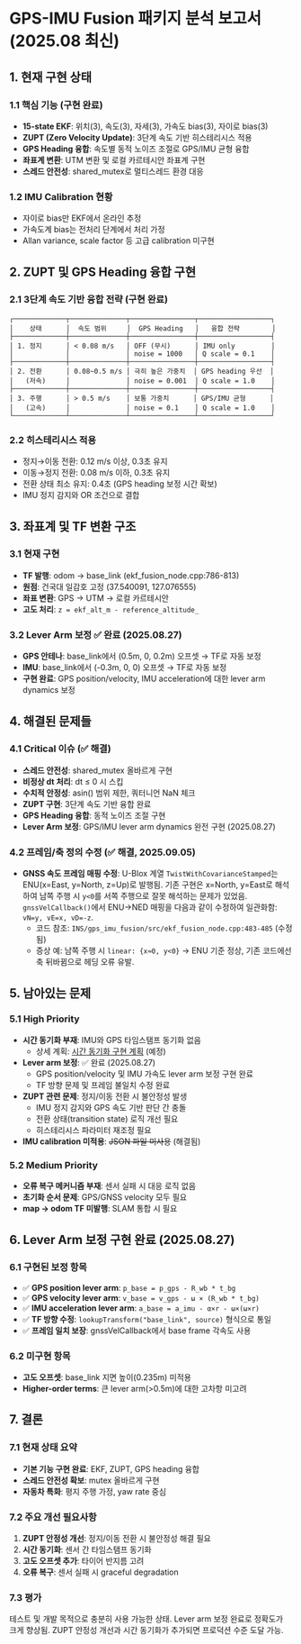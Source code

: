 # GPS-IMU Fusion 패키지 분석 보고서 (2025.08 최신)

## 1. 현재 구현 상태

### 1.1 핵심 기능 (구현 완료)
- **15-state EKF**: 위치(3), 속도(3), 자세(3), 가속도 bias(3), 자이로 bias(3)
- **ZUPT (Zero Velocity Update)**: 3단계 속도 기반 히스테리시스 적용
- **GPS Heading 융합**: 속도별 동적 노이즈 조절로 GPS/IMU 균형 융합
- **좌표계 변환**: UTM 변환 및 로컬 카르테시안 좌표계 구현
- **스레드 안전성**: shared_mutex로 멀티스레드 환경 대응

### 1.2 IMU Calibration 현황
- 자이로 bias만 EKF에서 온라인 추정
- 가속도계 bias는 전처리 단계에서 처리 가정
- Allan variance, scale factor 등 고급 calibration 미구현

## 2. ZUPT 및 GPS Heading 융합 구현

### 2.1 3단계 속도 기반 융합 전략 (구현 완료)
```
┌─────────────┬──────────────┬────────────────┬──────────────────┐
│    상태      │  속도 범위     │  GPS Heading   │   융합 전략        │
├─────────────┼──────────────┼────────────────┼──────────────────┤
│ 1. 정지      │ < 0.08 m/s   │ OFF (무시)      │ IMU only         │
│             │              │ noise = 1000   │ Q scale = 0.1    │
├─────────────┼──────────────┼────────────────┼──────────────────┤
│ 2. 전환      │ 0.08~0.5 m/s │ 극히 높은 가중치  │ GPS heading 우선  │
│   (저속)     │              │ noise = 0.001  │ Q scale = 1.0    │
├─────────────┼──────────────┼────────────────┼──────────────────┤
│ 3. 주행      │ > 0.5 m/s    │ 보통 가중치      │ GPS/IMU 균형      │
│   (고속)     │              │ noise = 0.1    │ Q scale = 1.0    │
└─────────────┴──────────────┴────────────────┴──────────────────┘
```

### 2.2 히스테리시스 적용
- 정지→이동 전환: 0.12 m/s 이상, 0.3초 유지
- 이동→정지 전환: 0.08 m/s 이하, 0.3초 유지
- 전환 상태 최소 유지: 0.4초 (GPS heading 보정 시간 확보)
- IMU 정지 감지와 OR 조건으로 결합

## 3. 좌표계 및 TF 변환 구조

### 3.1 현재 구현
- **TF 발행**: odom → base_link (ekf_fusion_node.cpp:786-813)
- **원점**: 건국대 일감호 고정 (37.540091, 127.076555)
- **좌표 변환**: GPS → UTM → 로컬 카르테시안
- **고도 처리**: `z = ekf_alt_m - reference_altitude_`

### 3.2 Lever Arm 보정 ✅ 완료 (2025.08.27)
- **GPS 안테나**: base_link에서 (0.5m, 0, 0.2m) 오프셋 → TF로 자동 보정
- **IMU**: base_link에서 (-0.3m, 0, 0) 오프셋 → TF로 자동 보정
- **구현 완료**: GPS position/velocity, IMU acceleration에 대한 lever arm dynamics 보정

## 4. 해결된 문제들

### 4.1 Critical 이슈 (✅ 해결)
- **스레드 안전성**: shared_mutex 올바르게 구현
- **비정상 dt 처리**: dt ≤ 0 시 스킵
- **수치적 안정성**: asin() 범위 제한, 쿼터니언 NaN 체크
- **ZUPT 구현**: 3단계 속도 기반 융합 완료
- **GPS Heading 융합**: 동적 노이즈 조절 구현
- **Lever Arm 보정**: GPS/IMU lever arm dynamics 완전 구현 (2025.08.27)

### 4.2 프레임/축 정의 수정 (✅ 해결, 2025.09.05)
- **GNSS 속도 프레임 매핑 수정**: U-Blox 계열 `TwistWithCovarianceStamped`는 ENU(x=East, y=North, z=Up)로 발행됨. 
  기존 구현은 x=North, y=East로 해석하여 남쪽 주행 시 `y<0`를 서쪽 주행으로 잘못 해석하는 문제가 있었음. 
  `gnssVelCallback()`에서 ENU→NED 매핑을 다음과 같이 수정하여 일관화함: `vN=y, vE=x, vD=-z`.
  - 코드 참조: `INS/gps_imu_fusion/src/ekf_fusion_node.cpp:483-485` (수정됨)
  - 증상 예: 남쪽 주행 시 `linear: {x≈0, y<0}` → ENU 기준 정상, 기존 코드에선 축 뒤바뀜으로 헤딩 오류 유발.

## 5. 남아있는 문제

### 5.1 High Priority
- **시간 동기화 부재**: IMU와 GPS 타임스탬프 동기화 없음
  - 상세 계획: [시간 동기화 구현 계획](./time_synchronization_plan.md) (예정)
- **Lever arm 보정**: ✅ 완료 (2025.08.27)
  - GPS position/velocity 및 IMU 가속도 lever arm 보정 구현 완료
  - TF 방향 문제 및 프레임 불일치 수정 완료
- **ZUPT 관련 문제**: 정지/이동 전환 시 불안정성 발생
  - IMU 정지 감지와 GPS 속도 기반 판단 간 충돌
  - 전환 상태(transition state) 로직 개선 필요
  - 히스테리시스 파라미터 재조정 필요
- **IMU calibration 미적용**: ~~JSON 파일 미사용~~ (해결됨)

### 5.2 Medium Priority
- **오류 복구 메커니즘 부재**: 센서 실패 시 대응 로직 없음
- **초기화 순서 문제**: GPS/GNSS velocity 모두 필요
- **map → odom TF 미발행**: SLAM 통합 시 필요

## 6. Lever Arm 보정 구현 완료 (2025.08.27)

### 6.1 구현된 보정 항목
- ✅ **GPS position lever arm**: `p_base = p_gps - R_wb * t_bg`
- ✅ **GPS velocity lever arm**: `v_base = v_gps - ω × (R_wb * t_bg)`  
- ✅ **IMU acceleration lever arm**: `a_base = a_imu - α×r - ω×(ω×r)`
- ✅ **TF 방향 수정**: `lookupTransform("base_link", source)` 형식으로 통일
- ✅ **프레임 일치 보장**: gnssVelCallback에서 base frame 각속도 사용

### 6.2 미구현 항목
- **고도 오프셋**: base_link 지면 높이(0.235m) 미적용
- **Higher-order terms**: 큰 lever arm(>0.5m)에 대한 고차항 미고려



## 7. 결론

### 7.1 현재 상태 요약
- **기본 기능 구현 완료**: EKF, ZUPT, GPS heading 융합
- **스레드 안전성 확보**: mutex 올바르게 구현
- **자동차 특화**: 평지 주행 가정, yaw rate 중심

### 7.2 주요 개선 필요사항
1. **ZUPT 안정성 개선**: 정지/이동 전환 시 불안정성 해결 필요
2. **시간 동기화**: 센서 간 타임스탬프 동기화
3. **고도 오프셋 추가**: 타이어 반지름 고려
4. **오류 복구**: 센서 실패 시 graceful degradation

### 7.3 평가
테스트 및 개발 목적으로 충분히 사용 가능한 상태. Lever arm 보정 완료로 정확도가 크게 향상됨. ZUPT 안정성 개선과 시간 동기화가 추가되면 프로덕션 수준 도달 가능.
